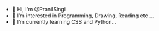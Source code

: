 - 👋 Hi, I’m @PranilSingi
- 👀 I’m interested in Programming, Drawing, Reading etc ...
- 🌱 I’m currently learning CSS and Python...

<!---
PranilSingi/PranilSingi is a ✨ special ✨ repository because its `README.md` (this file) appears on your GitHub profile.
You can click the Preview link to take a look at your changes.
--->
